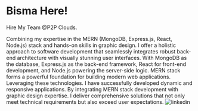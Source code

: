 # Bisma Here!
Hire My Team @P2P Clouds.

Combining my expertise in the MERN (MongoDB, Express.js, React, Node.js) stack and hands-on skills in graphic design. I offer a holistic approach to software development that seamlessly integrates robust back-end architecture with visually stunning user interfaces.
With MongoDB as the database, Express.js as the back-end framework, React for front-end development, and Node.js powering the server-side logic. MERN stack forms a powerful foundation for building modern web applications. Leveraging these technologies. I have successfully developed dynamic and responsive applications.
By integrating MERN stack development with graphic design expertise. I deliver comprehensive solutions that not only meet technical requirements but also exceed user expectations.
![linkedin](https://github.com/Bisma-Stack/Bisma/assets/147504540/e9635bde-1111-410f-aaa4-141b257b1234)

